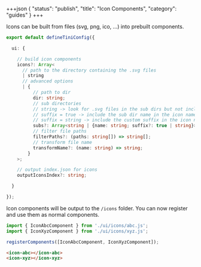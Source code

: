 +++json
{
  "status": "publish",
  "title": "Icon Components",
  "category": "guides"
}
+++

Icons can be built from files (svg, png, ico, ...) into prebuilt components.

```ts
export default defineTiniConfig({

  ui: {

    // build icon components
    icons?: Array<
      // path to the directory containing the .svg files
      | string
      // advanced options
      | {
          // path to dir
          dir: string;
          // sub directories
          // string -> look for .svg files in the sub dirs but not included in the icon name
          // suffix = true -> include the sub dir name in the icon name
          // suffix = string -> include the custom suffix in the icon name
          subs?: Array<string | {name: string; suffix?: true | string}>;
          // filter file paths
          filterPaths?: (paths: string[]) => string[];
          // transform file name
          transformName?: (name: string) => string;
        }
    >;

    // output index.json for icons
    outputIconsIndex?: string;

  }

});
```

Icon components will be output to the `/icons` folder. You can now register and use them as normal components.

```ts
import { IconAbcComponent } from './ui/icons/abc.js';
import { IconXyzComponent } from './ui/icons/xyz.js';

registerComponents([IconAbcComponent, IconXyzComponent]);
```

```html
<icon-abc></icon-abc>
<icon-xyz></icon-xyz>
```
